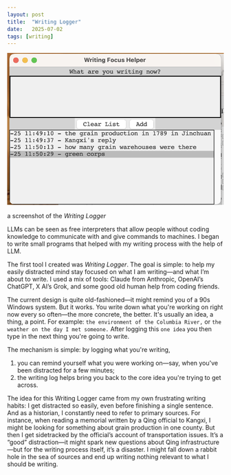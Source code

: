 ```yaml
---
layout: post
title:  "Writing Logger"
date:   2025-07-02
tags: [writing]
---
```


![a screenshot](/assets/images/wf.png)

a screenshot of the _Writing Logger_


LLMs can be seen as free interpreters that allow people without coding knowledge to communicate with and give commands to machines. I began to write small programs that helped with my writing process with the help of LLM. 

The first tool I created was _Writing Logger_. The goal is simple: to help my easily distracted mind stay focused on what I am writing—and what I’m about to write. I used a mix of tools: Claude from Anthropic, OpenAI’s ChatGPT, X AI’s Grok, and some good old human help from coding friends.

The current design is quite old-fashioned—it might remind you of a 90s Windows system. But it works. You write down what you're working on right now every so often—the more concrete, the better. It's usually an idea, a thing, a point. For example: ``the environment of the Columbia River,`` or ``the weather on the day I met someone.`` After logging this ``one idea`` you then type in the next thing you're going to write.

The mechanism is simple: by logging what you're writing,

1. you can remind yourself what you were working on—say, when you've been distracted for a few minutes;
2. the writing log helps bring you back to the core idea you're trying to get across.

The idea for this Writing Logger came from my own frustrating writing habits: I get distracted so easily, even before finishing a single sentence. And as a historian, I constantly need to refer to primary sources. For instance, when reading a memorial written by a Qing official to Kangxi, I might be looking for something about grain production in one county. But then I get sidetracked by the official’s account of transportation issues. It’s a “good” distraction—it might spark new questions about Qing infrastructure—but for the writing process itself, it’s a disaster. I might fall down a rabbit hole in the sea of sources and end up writing nothing relevant to what I should be writing.
